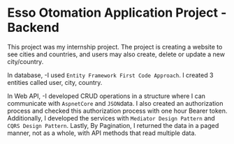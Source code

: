 # Esso Otomation Application Project - Backend

This project was my internship project. The project is creating a website to see cities and countries, and users may also create, delete or update a new city/country. 

In database,
-I used `Entity Framework First Code Approach`. I created 3 entities called user, city, country.

In Web API,
-I developed CRUD operations in a structure where I can communicate with `AspnetCore` and `JSON`data. I also created an authorization process and checked this authorization process with one hour Bearer token. Additionally, I developed the services with `Mediator Design Pattern` and `CQRS Design Pattern`. Lastly, By Pagination, I returned the data in a paged manner, not as a whole, with API methods that read multiple data.




